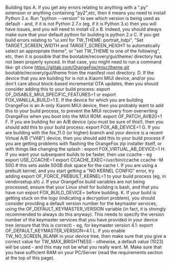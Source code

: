 Building tips
A. If you get any errors relating to anything with a ".py" extension or anything containing "py2",etc, then it means you need to install Python 2.x. Run "python --version" to see which version is being used as default - and, if it is not Python 2.7.x (eg, if it is Python 3.x) then you will have issues, and you will need to install v2.x
B. Indeed, you should always make sure that your default python for building is python 2.x
C. If you get build errors relating to "ui.xml for TW_THEME: portrait_hdpi", "Set TARGET_SCREEN_WIDTH and TARGET_SCREEN_HEIGHT to automatically select an appropriate theme", or "set TW_THEME to one of the following", etc, then it is possible that the bootable/recovery/gui/theme/ directory has not been properly synced. In that case, you might need to run a command like: git clone https://gitlab.com/OrangeFox/misc/theme.git bootable/recovery/gui/theme from the manifest root directory.
D. If the device that you are building for is not a Xiaomi MIUI device, and/or you don't care about block-based incremental OTA updates, then you should consider adding this to your build process:
export OF_DISABLE_MIUI_SPECIFIC_FEATURES=1
or
export FOX_VANILLA_BUILD=1
E. If the device for which you are building OrangeFox is an A-only Xiaomi MIUI device, then you probably want to add this to your build process, to prevent the MIUI recovery from overwriting OrangeFox when you boot into the MIUI ROM:
export OF_PATCH_AVB20=1
F. If you are building for an A/B device (you must be sure of this!), then you should add this to your build process:
export FOX_AB_DEVICE=1
G. If you are building with the fox_11.0 (or higher) branch and your device is a recent Virtual A/B ("VAB") device, then you should add this to your build process if you are getting problems with flashing the OrangeFox zip installer itself, or with things like changing the splash :
export FOX_VIRTUAL_AB_DEVICE=1
H. If you want your subsequent builds to be faster, then use ccache - eg
export USE_CCACHE=1
export CCACHE_EXEC=/usr/bin/ccache
ccache -M 50G # this sets aside 50GB disk space for the cache
I. If you are using a prebuilt kernel, and you start getting a "NO KERNEL CONFIG" error, try adding export OF_FORCE_PREBUILT_KERNEL=1 to your build process (eg, in vendorsetup.sh)
J. If your OrangeFox build variables are not being processed, ensure that your Linux shell for building is bash, and that you have run export FOX_BUILD_DEVICE=<device> before building.
K. If your build is getting stuck on the logo (indicating a decryption problem), you should consider providing a default version number for the keymaster services, using the OF_DEFAULT_KEYMASTER_VERSION variable (in fact, it is strongly recommended to always do this anyway). This needs to specify the version number of the keymaster services that you have provided in your device tree (ensure that this is correct) - eg, for keymaster version 4.1:
export OF_DEFAULT_KEYMASTER_VERSION=4.1
L. If you enable TW_NO_SCREEN_BLANK in your device tree, then make sure that you give a correct value for TW_MAX_BRIGHTNESS - othewise, a default value (1023) will be used - and this may not be what you really want.
M. Make sure that you have sufficient RAM on your PC/Server (read the requirements section at the top of this page).